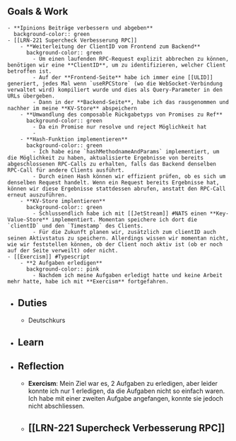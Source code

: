 ## Goals & Work
	- **Ipinions Beiträge verbessern und abgeben**
	  background-color:: green
	- [[LRN-221 Supercheck Verbesserung RPC]]
		- **Weiterleitung der ClientID vom Frontend zum Backend**
		  background-color:: green
			- Um einen laufenden RPC-Request explizit abbrechen zu können, benötigen wir eine **ClientID**, um zu identifizieren, welcher Client betroffen ist.
			- Auf der **Frontend-Seite** habe ich immer eine [[ULID]] generiert, jedes Mal wenn `useRPCStore` (wo die WebSocket-Verbindung verwaltet wird) kompiliert wurde und dies als Query-Parameter in den URLs übergeben.
			- Dann in der **Backend-Seite**, habe ich das rausgenommen und nachher im meine **KV-Store** abspeichern
		- **Umwandlung des composable Rückgabetyps von Promises zu Ref**
		  background-color:: green
			- Da ein Promise nur resolve und reject Möglichkeit hat
			-
		- **Hash-Funktion implementieren**
		  background-color:: green
			- Ich habe eine `hashMethodnameAndParams` implementiert, um die Möglichkeit zu haben, aktualisierte Ergebnisse von bereits abgeschlossenen RPC-Calls zu erhalten, falls das Backend denselben RPC-Call für andere Clients ausführt.
			- Durch einen Hash können wir effizient prüfen, ob es sich um denselben Request handelt. Wenn ein Request bereits Ergebnisse hat, können wir diese Ergebnisse stattdessen abrufen, anstatt den RPC-Call erneut auszuführen.
		- **KV-Store implentieren**
		  background-color:: green
			- Schlussendlich habe ich mit [[JetStream]] #NATS einen **Key-Value-Store** implementiert. Momentan speichere ich dort die `clientID` und den `Timestamp` des Clients.
			- Für die Zukunft planen wir, zusätzlich zum clientID auch seinen Aktivstatus zu speichern. Allerdings wissen wir momentan nicht, wie wir feststellen können, ob der Client noch aktiv ist (ob er noch auf der Seite verweilt) oder nicht.
	- [[Exercism]] #Typescript
		- **2 Aufgaben erledigen**
		  background-color:: pink
			- Nachdem ich meine Aufgaben erledigt hatte und keine Arbeit mehr hatte, habe ich mit **Exercism** fortgefahren.
- ## Duties
	- Deutschkurs
- ## Learn
- ## Reflection
	- **Exercism**: Mein Ziel war es, 2 Aufgaben zu erledigen, aber leider konnte ich nur 1 erledigen, da die Aufgaben nicht so einfach waren. Ich habe mit einer zweiten Aufgabe angefangen, konnte sie jedoch nicht abschliessen.
	- [[LRN-221 Supercheck Verbesserung RPC]]
		-